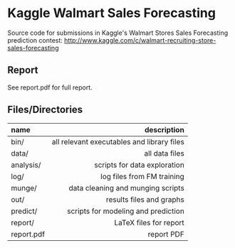 # Kaggle Walmart Sales Forecasting
Source code for submissions in Kaggle's Walmart Stores Sales Forecasting prediction contest: http://www.kaggle.com/c/walmart-recruiting-store-sales-forecasting

## Report
See report.pdf for full report.

## Files/Directories

| name | description |
|:--------|---------------------------------------------:|
| bin/ | all relevant executables and library files |
| data/ | all data files |
| analysis/ | scripts for data exploration |
| log/ | log files from FM training |
| munge/ | data cleaning and munging scripts |
| out/ | results files and graphs |
| predict/ | scripts for modeling and prediction |
| report/ | LaTeX files for report |
| report.pdf | report PDF |
